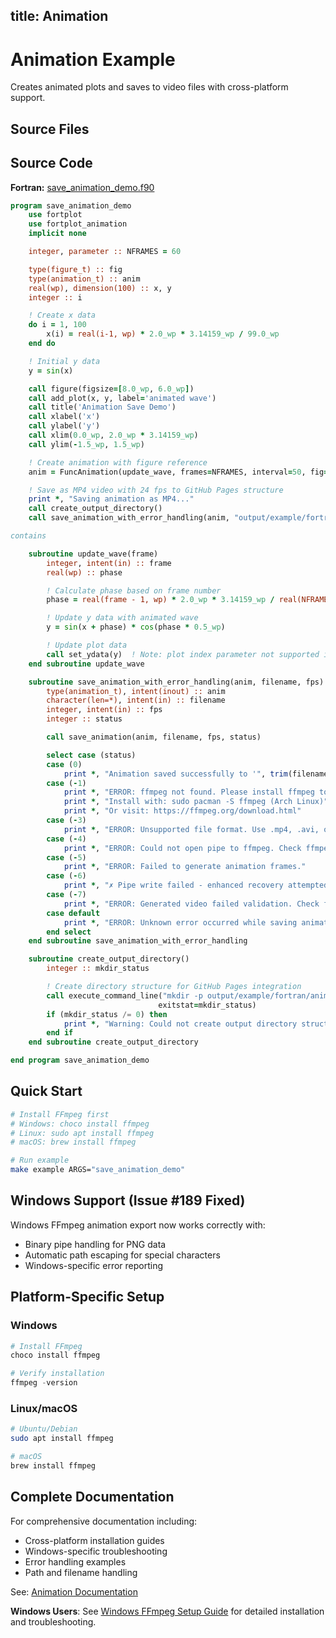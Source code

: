 title: Animation
---

# Animation Example

Creates animated plots and saves to video files with cross-platform support.

## Source Files

## Source Code

**Fortran:** [save_animation_demo.f90](https://github.com/lazy-fortran/fortplot/blob/main/example/fortran/animation/save_animation_demo.f90)

```fortran
program save_animation_demo
    use fortplot
    use fortplot_animation
    implicit none

    integer, parameter :: NFRAMES = 60

    type(figure_t) :: fig
    type(animation_t) :: anim
    real(wp), dimension(100) :: x, y
    integer :: i

    ! Create x data
    do i = 1, 100
        x(i) = real(i-1, wp) * 2.0_wp * 3.14159_wp / 99.0_wp
    end do

    ! Initial y data
    y = sin(x)

    call figure(figsize=[8.0_wp, 6.0_wp])
    call add_plot(x, y, label='animated wave')
    call title('Animation Save Demo')
    call xlabel('x')
    call ylabel('y')
    call xlim(0.0_wp, 2.0_wp * 3.14159_wp)
    call ylim(-1.5_wp, 1.5_wp)

    ! Create animation with figure reference
    anim = FuncAnimation(update_wave, frames=NFRAMES, interval=50, fig=fig)

    ! Save as MP4 video with 24 fps to GitHub Pages structure
    print *, "Saving animation as MP4..."
    call create_output_directory()
    call save_animation_with_error_handling(anim, "output/example/fortran/animation/animation.mp4", 24)

contains

    subroutine update_wave(frame)
        integer, intent(in) :: frame
        real(wp) :: phase

        ! Calculate phase based on frame number
        phase = real(frame - 1, wp) * 2.0_wp * 3.14159_wp / real(NFRAMES, wp)

        ! Update y data with animated wave
        y = sin(x + phase) * cos(phase * 0.5_wp)

        ! Update plot data
        call set_ydata(y)  ! Note: plot index parameter not supported in pyplot API
    end subroutine update_wave

    subroutine save_animation_with_error_handling(anim, filename, fps)
        type(animation_t), intent(inout) :: anim
        character(len=*), intent(in) :: filename
        integer, intent(in) :: fps
        integer :: status

        call save_animation(anim, filename, fps, status)

        select case (status)
        case (0)
            print *, "Animation saved successfully to '", trim(filename), "'"
        case (-1)
            print *, "ERROR: ffmpeg not found. Please install ffmpeg to save animations."
            print *, "Install with: sudo pacman -S ffmpeg (Arch Linux)"
            print *, "Or visit: https://ffmpeg.org/download.html"
        case (-3)
            print *, "ERROR: Unsupported file format. Use .mp4, .avi, or .mkv"
        case (-4)
            print *, "ERROR: Could not open pipe to ffmpeg. Check ffmpeg installation."
        case (-5)
            print *, "ERROR: Failed to generate animation frames."
        case (-6)
            print *, "✗ Pipe write failed - enhanced recovery attempted (Issue #186: exponential backoff exhausted)"
        case (-7)
            print *, "ERROR: Generated video failed validation. Check ffmpeg version."
        case default
            print *, "ERROR: Unknown error occurred while saving animation. Status:", status
        end select
    end subroutine save_animation_with_error_handling

    subroutine create_output_directory()
        integer :: mkdir_status

        ! Create directory structure for GitHub Pages integration
        call execute_command_line("mkdir -p output/example/fortran/animation", &
                                 exitstat=mkdir_status)
        if (mkdir_status /= 0) then
            print *, "Warning: Could not create output directory structure"
        end if
    end subroutine create_output_directory

end program save_animation_demo
```

## Quick Start

```bash
# Install FFmpeg first
# Windows: choco install ffmpeg
# Linux: sudo apt install ffmpeg
# macOS: brew install ffmpeg

# Run example
make example ARGS="save_animation_demo"
```

## Windows Support (Issue #189 Fixed)

Windows FFmpeg animation export now works correctly with:
- Binary pipe handling for PNG data
- Automatic path escaping for special characters
- Windows-specific error reporting

## Platform-Specific Setup

### Windows
```powershell
# Install FFmpeg
choco install ffmpeg

# Verify installation
ffmpeg -version
```

### Linux/macOS
```bash
# Ubuntu/Debian
sudo apt install ffmpeg

# macOS
brew install ffmpeg
```

## Complete Documentation

For comprehensive documentation including:
- Cross-platform installation guides
- Windows-specific troubleshooting
- Error handling examples
- Path and filename handling

See: [Animation Documentation](../../../doc/example/animation.md)

**Windows Users**: See [Windows FFmpeg Setup Guide](../../../doc/windows_ffmpeg_setup.md) for detailed installation and troubleshooting.
